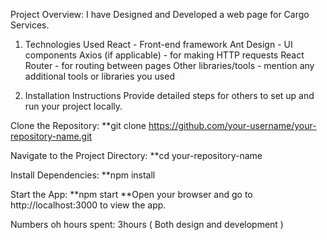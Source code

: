 Project Overview: I have Designed and Developed a web page for Cargo Services.

1. Technologies Used
React - Front-end framework
Ant Design - UI components
Axios (if applicable) - for making HTTP requests
React Router - for routing between pages
Other libraries/tools - mention any additional tools or libraries you used

2. Installation Instructions
Provide detailed steps for others to set up and run your project locally.

Clone the Repository:
**git clone https://github.com/your-username/your-repository-name.git

Navigate to the Project Directory:
**cd your-repository-name

Install Dependencies:
**npm install

Start the App:
**npm start
**Open your browser and go to http://localhost:3000 to view the app.


Numbers oh hours spent: 3hours ( Both design and development )
